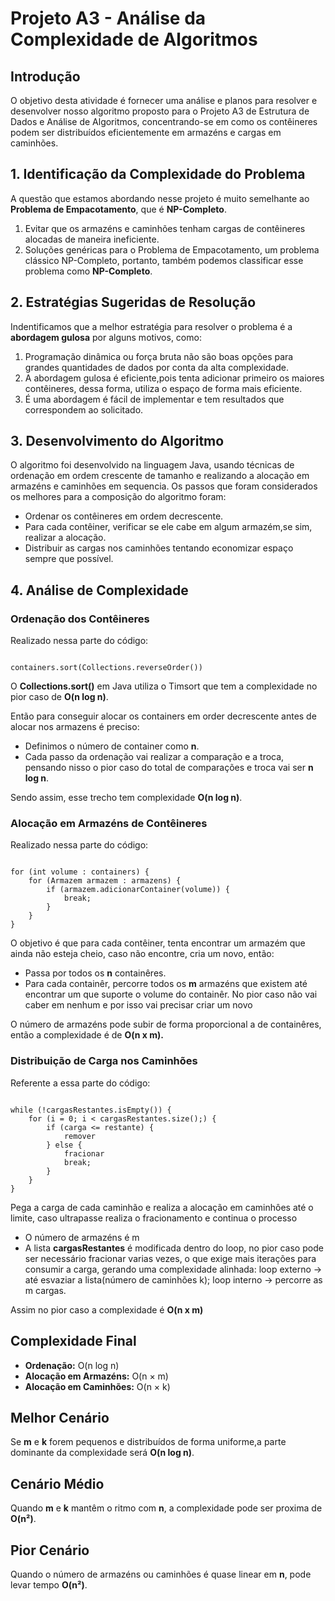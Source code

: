 <h1>Projeto A3 - Análise da Complexidade de Algoritmos</h1>

<h2>Introdução</h2>
<p>O objetivo desta atividade é fornecer uma análise e planos para resolver e desenvolver nosso algoritmo proposto para o Projeto A3 de Estrutura de Dados e Análise de Algoritmos, concentrando-se em como os contêineres podem ser distribuídos eficientemente em armazéns e cargas em caminhões.</p>

<h2>1. Identificação da Complexidade do Problema</h2>
<p>A questão que estamos abordando nesse projeto é muito semelhante ao <strong>Problema de Empacotamento</strong>, que é <strong>NP-Completo</strong>.</p>
<ol>
<li>Evitar que os armazéns e caminhões tenham cargas de contêineres alocadas de maneira ineficiente.</li>
<li>Soluções genéricas para o Problema de Empacotamento, um problema clássico NP-Completo, portanto, também podemos classificar esse problema como <strong>NP-Completo</strong>.</li>
</ol>

<h2>2. Estratégias Sugeridas de Resolução</h2>
<p>Indentificamos que a melhor estratégia para resolver o problema é a <strong>abordagem gulosa</strong> por alguns motivos, como:</p>
<ol>
<li>Programação dinâmica ou força bruta não são boas opções para grandes quantidades de dados por conta da alta complexidade.</li>
<li>A abordagem gulosa é eficiente,pois tenta adicionar primeiro os maiores contêineres, dessa forma, utiliza o espaço de forma mais eficiente.</li>
<li>É uma abordagem é fácil de implementar e tem resultados que correspondem ao solicitado.</li>
</ol>

<h2>3. Desenvolvimento do Algoritmo</h2>
<p>O algoritmo foi desenvolvido na linguagem Java, usando técnicas de ordenação em ordem crescente de tamanho e realizando a alocação em armazéns e caminhões em sequencia. Os passos que foram considerados os melhores para a composição do algoritmo foram:</p>
<ul>
<li>Ordenar os contêineres em ordem decrescente.</li>
<li>Para cada contêiner, verificar se ele cabe em algum armazém,se sim, realizar a alocação.</li>
<li>Distribuir as cargas nos caminhões tentando economizar espaço sempre que possível.</li>
</ul>

<h2>4. Análise de Complexidade</h2>

<h3>Ordenação dos Contêineres</h3>
<p> Realizado nessa parte do código:</p>
<pre><code>
containers.sort(Collections.reverseOrder())
</code></pre>
<p>O <strong>Collections.sort()</strong> em Java utiliza o Timsort que tem a complexidade no pior caso de <strong>O(n log n)</strong>.</p>
<p>Então para conseguir alocar os containers em order decrescente antes de alocar nos armazens é preciso:</p>
<ul>
<li>Definimos o número de container como <strong>n</strong>.
<li>Cada passo da ordenação vai realizar a comparação e a troca, pensando nisso o pior caso do total de comparações e troca vai ser <strong>n log n</strong>.
</ul>
<p> Sendo assim, esse trecho tem complexidade <strong>O(n log n)</strong>.</p>

<h3>Alocação em Armazéns de Contêineres</h3>
<p> Realizado nessa parte do código:</p>
<pre><code>
for (int volume : containers) {
    for (Armazem armazem : armazens) {
        if (armazem.adicionarContainer(volume)) {
            break;
        }
    }
}
</code></pre>


<p>O objetivo é que para cada contêiner, tenta encontrar um armazém que ainda não esteja cheio, caso não encontre, cria um novo, então:</p>
<ul>
<li>Passa por todos os <strong>n</strong> containêres.</li>
<li>Para cada containêr, percorre todos os <strong>m</strong> armazéns que existem até encontrar um que suporte o volume do containêr. No pior caso não vai caber em nenhum e por isso vai precisar criar um novo</li>
</ul>
<p>O número de armazéns pode subir de forma proporcional a de containêres, então a complexidade é de <strong>O(n x m).</strong>

<h3>Distribuição de Carga nos Caminhões</h3>
<p>Referente a essa parte do código:</p>
<pre><code>
while (!cargasRestantes.isEmpty()) {
    for (i = 0; i < cargasRestantes.size();) {
        if (carga <= restante) {
            remover
        } else {
            fracionar
            break;
        }
    }
}
</code></pre>
<p>Pega a carga de cada caminhão e realiza a alocação em caminhôes até o limite, caso ultrapasse realiza o fracionamento e continua o processo</p>
<ul>
<li>O número de armazéns é m</li>
<li>A lista <strong>cargasRestantes</strong> é modificada dentro do loop, no pior caso pode ser necessário fracionar varias vezes, o que exige mais iterações para consumir a carga, gerando uma complexidade alinhada: loop externo -> até esvaziar a lista(número de caminhões k); loop interno -> percorre as m cargas.</li>
</ul>
<p>Assim no pior caso a complexidade é <strong>O(n x m)</strong></p>

<h2>Complexidade Final</h2>
<ul>
<li><strong>Ordenação:</strong> O(n log n)</li>
<li><strong>Alocação em Armazéns:</strong> O(n × m)</li>
<li><strong>Alocação em Caminhões:</strong> O(n × k)</li>
</ul>

<h2>Melhor Cenário</h2>
<p>Se <strong>m</strong> e <strong>k</strong> forem pequenos e distribuídos de forma uniforme,a parte dominante da complexidade será <strong>O(n log n)</strong>.</p>

<h2>Cenário Médio</h2>
<p>Quando <strong>m</strong> e <strong>k</strong> mantêm o ritmo com <strong>n</strong>, a complexidade pode ser proxima de <strong>O(n²)</strong>.</p>

<h2>Pior Cenário</h2>
<p>Quando o número de armazéns ou caminhões é quase linear em <strong>n</strong>, pode levar tempo <strong>O(n²)</strong>.</p>